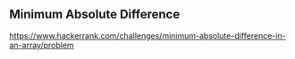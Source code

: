 ## Minimum Absolute Difference

https://www.hackerrank.com/challenges/minimum-absolute-difference-in-an-array/problem